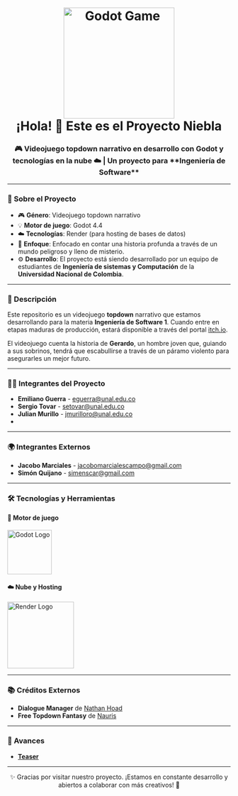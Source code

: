 <h1 align="center">
  <img src="https://fiverr-res.cloudinary.com/images/t_main1,q_auto,f_auto,q_auto,f_auto/gigs/347064595/original/57822dc17549e20a6f7e5b4b31f4ac35cedda5be/create-3d-and-2d-godot-game-vr-and-unity-game.jpg" alt="Godot Game" width="250"/>
  <br/>
  ¡Hola! 👋 Este es el Proyecto Niebla
</h1>

<h3 align="center">
  🎮 Videojuego topdown narrativo en desarrollo con Godot y tecnologías en la nube ☁️ | Un proyecto para **Ingeniería de Software**
</h3>

---

### 🚀 Sobre el Proyecto

- 🎮 **Género**: Videojuego topdown narrativo  
- 💡 **Motor de juego**: Godot 4.4  
- ☁️ **Tecnologías**: Render (para hosting de bases de datos)  
- 🌱 **Enfoque**: Enfocado en contar una historia profunda a través de un mundo peligroso y lleno de misterio.  
- ⚙ **Desarrollo**: El proyecto está siendo desarrollado por un equipo de estudiantes de **Ingeniería de sistemas y Computación** de la **Universidad Nacional de Colombia**.

---

### 📝 Descripción

Este repositorio es un videojuego **topdown** narrativo que estamos desarrollando para la materia **Ingeniería de Software 1**. Cuando entre en etapas maduras de producción, estará disponible a través del portal [itch.io](https://itch.io).  

El videojuego cuenta la historia de **Gerardo**, un hombre joven que, guiando a sus sobrinos, tendrá que escabullirse a través de un páramo violento para asegurarles un mejor futuro.



---

### 👨‍💻 Integrantes del Proyecto

- **Emiliano Guerra** - [eguerra@unal.edu.co](mailto:eguerra@unal.edu.co)
- **Sergio Tovar** - [setovar@unal.edu.co](mailto:setovar@unal.edu.co)
- **Julian Murillo** - [jmurilloro@unal.edu.co](mailto:jmurilloro@unal.edu.co)
-

---

### 🌍 Integrantes Externos

- **Jacobo Marciales** - [jacobomarcialescampo@gmail.com](mailto:jacobomarcialescampo@gmail.com)
- **Simón Quijano** - [simenscar@gmail.com](mailto:simenscar@gmail.com)

---

### 🛠 Tecnologías y Herramientas

#### 🧠 Motor de juego

<p>
  <img src="https://media.indiedb.com/images/members/2/1650/1649275/profile/godot-demo.png" alt="Godot Logo" width="100"/>
</p>

#### ☁️ Nube y Hosting

<p>
  <img src="https://intellyx.com/wp-content/uploads/2019/08/Render-cloud-intellyx-BC-logo.png" alt="Render Logo" width="150"/>
</p>

---

### 📚 Créditos Externos

- **Dialogue Manager** de [Nathan Hoad](https://github.com/nathanhoad/podest_dialogue_manager)  
- **Free Topdown Fantasy** de [Nauris](https://assets.itch.io/free-topdown-fantasy)

---

### 📜 Avances

- **[Teaser](https://www.youtube.com/watch?v=GBBXZXmb8UE)**

---

<p align="center">
  ✨ Gracias por visitar nuestro proyecto. ¡Estamos en constante desarrollo y abiertos a colaborar con más creativos! 🚀
</p>
